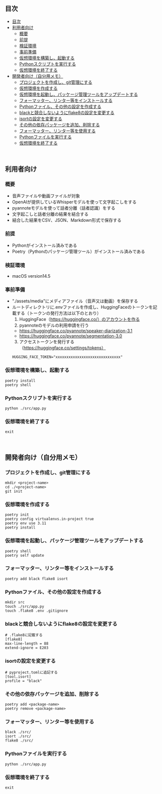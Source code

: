## 目次
- [目次](#目次)
- [利用者向け](#利用者向け)
  - [概要](#概要)
  - [前提](#前提)
  - [検証環境](#検証環境)
  - [事前準備](#事前準備)
  - [仮想環境を構築し、起動する](#仮想環境を構築し起動する)
  - [Pythonスクリプトを実行する](#pythonスクリプトを実行する)
  - [仮想環境を終了する](#仮想環境を終了する)
- [開発者向け（自分用メモ）](#開発者向け自分用メモ)
  - [プロジェクトを作成し、git管理にする](#プロジェクトを作成しgit管理にする)
  - [仮想環境を作成する](#仮想環境を作成する)
  - [仮想環境を起動し、パッケージ管理ツールをアップデートする](#仮想環境を起動しパッケージ管理ツールをアップデートする)
  - [フォーマッター、リンター等をインストールする](#フォーマッターリンター等をインストールする)
  - [Pythonファイル、その他の設定を作成する](#pythonファイルその他の設定を作成する)
  - [blackと競合しないようにflake8の設定を変更する](#blackと競合しないようにflake8の設定を変更する)
  - [isortの設定を変更する](#isortの設定を変更する)
  - [その他の依存パッケージを追加、削除する](#その他の依存パッケージを追加削除する)
  - [フォーマッター、リンター等を使用する](#フォーマッターリンター等を使用する)
  - [Pythonファイルを実行する](#pythonファイルを実行する)
  - [仮想環境を終了する](#仮想環境を終了する-1)

<br>

## 利用者向け

### 概要
- 音声ファイルや動画ファイルが対象
- OpenAIが提供しているWhisperモデルを使って文字起こしをする
- pyannoteモデルを使って話者分離（話者認識）をする
- 文字起こしと話者分離の結果を結合する
- 結合した結果をCSV、JSON、Markdown形式で保存する

### 前提
- Pythonがインストール済みである
- Poetry（Pythonのパッケージ管理ツール）がインストール済みである

### 検証環境
- macOS version14.5

### 事前準備
- "./assets/media"にメディアファイル（音声又は動画）を保存する
- ルートディレクトリに.envファイルを作成し、HuggingFaceのトークンを記載する（トークンの発行方法は以下のとおり）
  1. HuggingFace（https://huggingface.co/）のアカウントを作る
  2. pyannoteのモデルの利用申請を行う
    - https://huggingface.co/pyannote/speaker-diarization-3.1
    - https://huggingface.co/pyannote/segmentation-3.0
  3. アクセストークンを発行する（https://huggingface.co/settings/tokens）
  ```
  HUGGING_FACE_TOKEN="xxxxxxxxxxxxxxxxxxxxxxxxxxxxxx"
  ```

### 仮想環境を構築し、起動する
```
poetry install
poetry shell
```

### Pythonスクリプトを実行する
```
python ./src/app.py
```

### 仮想環境を終了する
```
exit
```

<br>

## 開発者向け（自分用メモ）
### プロジェクトを作成し、git管理にする
```
mkdir <project-name>
cd ./<project-name>
git init
```

### 仮想環境を作成する
```
poetry init
poetry config virtualenvs.in-project true
poetry env use 3.11
poetry install
```

### 仮想環境を起動し、パッケージ管理ツールをアップデートする
```
poetry shell
poetry self update
```

### フォーマッター、リンター等をインストールする
```
poetry add black flake8 isort
```

### Pythonファイル、その他の設定を作成する
```
mkdir src
touch ./src/app.py
touch .flake8 .env .gitignore
```

### blackと競合しないようにflake8の設定を変更する
``` 
# .flake8に記載する
[flake8]
max-line-length = 88
extend-ignore = E203
```

### isortの設定を変更する
```
# pyproject.tomlに追記する
[tool.isort]
profile = "black"
```

### その他の依存パッケージを追加、削除する
```
poetry add <package-name>
poetry remove <package-name>
```

### フォーマッター、リンター等を使用する
```
black ./src/
isort ./src/
flake8 ./src/
```

### Pythonファイルを実行する
```
python ./src/app.py
```

### 仮想環境を終了する
```
exit
```
